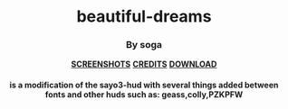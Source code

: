 <div align="center">

# beautiful-dreams
### By soga

**[SCREENSHOTS](https://imgur.com/gallery/beautiful-dreams-hud-uQOHTKI)**
**[CREDITS](https://github.com/sooooga/beautiful-dreams/wiki/Credits)**
**[DOWNLOAD](https://www.dropbox.com/scl/fi/1941hpp4c48yrrv3xxyxc/beautiful.zip?rlkey=qab68yfzxlflnm3rncdfwfmoe&st=rahulzd9&dl=0)**

#### is a modification of the sayo3-hud with several things added between fonts and other huds such as: geass,colly,PZKPFW